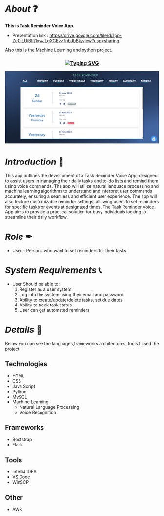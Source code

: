 # *About* ❓
**This is Task Reminder Voice App**.

 * Presentation link : https://drive.google.com/file/d/1pp-ZeClLUiBlft1xwJLgXGEvvTnbJbBk/view?usp=sharing

Also this is the Machine Learning and python project.

<h3 align="center"><a href="https://git.io/typing-svg" align="center"><img align="center" src="https://readme-typing-svg.herokuapp.com?font=Fira+Code&size=25&duration=4000&center=true&vCenter=true&width=435&lines=Task+Reminder+Voice+App" alt="Typing SVG" style="max-width:100%" /></a></h3>

![todo](assets/images/todos.png)

# *Introduction* 📝
This app outlines the development of a Task Reminder Voice App, designed
to assist users in managing their daily tasks and to-do lists and remind them
using voice commands. The app will utilize natural language processing and
machine learning algorithms to understand and interpret user commands
accurately, ensuring a seamless and efficient user experience. The app will
also feature customizable reminder settings, allowing users to set reminders
for specific tasks or events at designated times. The Task Reminder Voice
App aims to provide a practical solution for busy individuals looking to
streamline their daily workflow.

# *Role* ✒
* User - Persons who want to set reminders for their tasks.

# *System Requirements* 📞
* User Should be able to:
  1. Register as a user system.
  2. Log into the system using their email and password.
  3. Ability to create/update/delete tasks, set due dates
  4. Ability to track task status
  5. User can get automated reminders
      
# *Details* 🔖
Below you can see the languages,frameworks architectures, tools I used  the project. 

## Technologies
* HTML
* CSS
* Java Script
* Python
* MySQL
* Machine Learning
  * Natural Language Processing
  * Voice Recognition

## Frameworks

* Bootstrap
* Flask

## Tools

* IntelliJ IDEA
* VS Code
* WinSCP

## Other

* AWS

